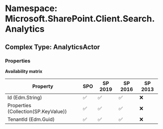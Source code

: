 # Namespace: Microsoft.SharePoint.Client.Search.Analytics

## Complex Type: AnalyticsActor

### Properties

**Availability matrix**

Property | SPO | SP 2019 | SP 2016 | SP 2013
----------|-----|---------|---------|--------
Id (Edm.String) | ✅ | ✅ | ✅ | ❌
Properties (Collection(SP.KeyValue)) | ✅ | ✅ | ✅ | ❌
TenantId (Edm.Guid) | ✅ | ✅ | ✅ | ❌
